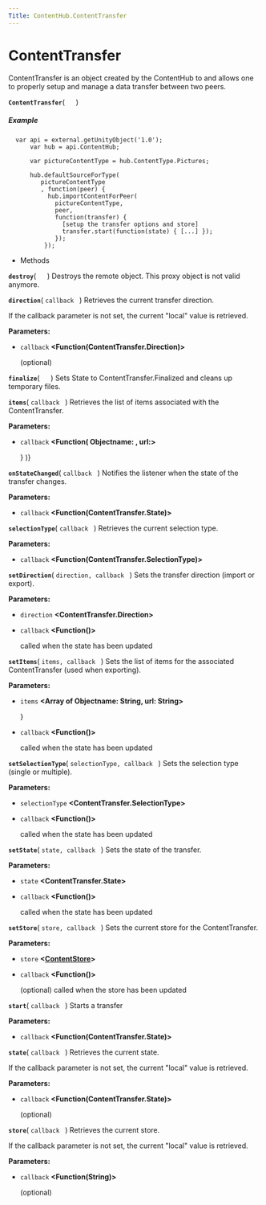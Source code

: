 ```yaml
---
Title: ContentHub.ContentTransfer
---
```

        
ContentTransfer
===============

ContentTransfer is an object created by the ContentHub to and allows one to properly setup and manage a data transfer between two peers.

<span id="ContentTransfer"></span>
**`ContentTransfer`**( `  ` )
##### Example

``` code
  var api = external.getUnityObject('1.0');
      var hub = api.ContentHub;
    
      var pictureContentType = hub.ContentType.Pictures;
    
      hub.defaultSourceForType(
         pictureContentType
         , function(peer) {
           hub.importContentForPeer(
             pictureContentType,
             peer,
             function(transfer) {
               [setup the transfer options and store]
               transfer.start(function(state) { [...] });
             });
          });
```

-   Methods

<span id="destroy"></span>
**`destroy`**( `  ` )
Destroys the remote object. This proxy object is not valid anymore.

<span id="direction"></span>
**`direction`**( `callback ` )
Retrieves the current transfer direction.

If the callback parameter is not set, the current "local" value is retrieved.

**Parameters:**
-   `callback` **&lt;Function(ContentTransfer.Direction)&gt;**

    (optional)

<span id="finalize"></span>
**`finalize`**( `  ` )
Sets State to ContentTransfer.Finalized and cleans up temporary files.

<span id="items"></span>
**`items`**( `callback ` )
Retrieves the list of items associated with the ContentTransfer.

**Parameters:**
-   `callback` **&lt;Function( Objectname: , url:&gt;**

    } )}

<span id="onStateChanged"></span>
**`onStateChanged`**( `callback ` )
Notifies the listener when the state of the transfer changes.

**Parameters:**
-   `callback` **&lt;Function(ContentTransfer.State)&gt;**

<span id="selectionType"></span>
**`selectionType`**( `callback ` )
Retrieves the current selection type.

**Parameters:**
-   `callback` **&lt;Function(ContentTransfer.SelectionType)&gt;**

<span id="setDirection"></span>
**`setDirection`**( `direction, callback ` )
Sets the transfer direction (import or export).

**Parameters:**
-   `direction` **&lt;ContentTransfer.Direction&gt;**
-   `callback` **&lt;Function()&gt;**

    called when the state has been updated

<span id="setItems"></span>
**`setItems`**( `items, callback ` )
Sets the list of items for the associated ContentTransfer (used when exporting).

**Parameters:**
-   `items` **&lt;Array of Objectname: String, url: String&gt;**

    }

-   `callback` **&lt;Function()&gt;**

    called when the state has been updated

<span id="setSelectionType"></span>
**`setSelectionType`**( `selectionType, callback ` )
Sets the selection type (single or multiple).

**Parameters:**
-   `selectionType` **&lt;ContentTransfer.SelectionType&gt;**
-   `callback` **&lt;Function()&gt;**

    called when the state has been updated

<span id="setState"></span>
**`setState`**( `state, callback ` )
Sets the state of the transfer.

**Parameters:**
-   `state` **&lt;ContentTransfer.State&gt;**
-   `callback` **&lt;Function()&gt;**

    called when the state has been updated

<span id="setStore"></span>
**`setStore`**( `store, callback ` )
Sets the current store for the ContentTransfer.

**Parameters:**
-   `store` **&lt;<a href="ContentHub.ContentStore.md" class="crosslink">ContentStore</a>&gt;**
-   `callback` **&lt;Function()&gt;**

    (optional) called when the store has been updated

<span id="start"></span>
**`start`**( `callback ` )
Starts a transfer

**Parameters:**
-   `callback` **&lt;Function(ContentTransfer.State)&gt;**

<span id="state"></span>
**`state`**( `callback ` )
Retrieves the current state.

If the callback parameter is not set, the current "local" value is retrieved.

**Parameters:**
-   `callback` **&lt;Function(ContentTransfer.State)&gt;**

    (optional)

<span id="store"></span>
**`store`**( `callback ` )
Retrieves the current store.

If the callback parameter is not set, the current "local" value is retrieved.

**Parameters:**
-   `callback` **&lt;Function(String)&gt;**

    (optional)

